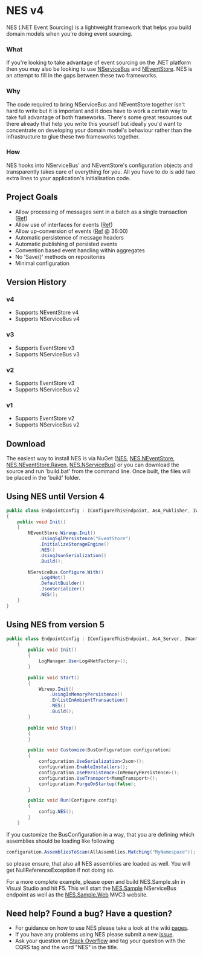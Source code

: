 NES v4
======================================================================

NES (.NET Event Sourcing) is a lightweight framework that helps you build domain models when you're doing event sourcing.

### What
If you're looking to take advantage of event sourcing on the .NET platform then you may also be looking to use [NServiceBus](http://particular.net/NServiceBus) and [NEventStore](http://neventstore.org). NES is an attempt to fill in the gaps between these two frameworks.

### Why
The code required to bring NServiceBus and NEventStore together isn't hard to write but it is important and it does have to work a certain way to take full advantage of both frameworks. There's some great resources out there already that help you write this yourself but ideally you'd want to concentrate on developing your domain model's behaviour rather than the infrastructure to glue these two frameworks together.

### How
NES hooks into NServiceBus' and NEventStore's configuration objects and transparently takes care of everything for you. All you have to do is add two extra lines to your application's initialisation code.

## Project Goals
* Allow processing of messages sent in a batch as a single transaction ([Ref](http://www.udidahan.com/2008/03/30/nservicebus-explanations-3/))
* Allow use of interfaces for events ([Ref](http://particular.net/articles/messages-as-interfaces))
* Allow up-conversion of events ([Ref](http://distributedpodcast.com/2011/episode-5-cqrs-eventstore-best-frameworklibrary-ever) @ 36:00)
* Automatic persistence of message headers
* Automatic publishing of persisted events
* Convention based event handling within aggregates
* No 'Save()' methods on repositories
* Minimal configuration

## Version History

### v4

* Supports NEventStore v4
* Supports NServiceBus v4

### v3

* Supports EventStore v3
* Supports NServiceBus v3

### v2

* Supports EventStore v3
* Supports NServiceBus v2

### v1

* Supports EventStore v2
* Supports NServiceBus v2

## Download
The easiest way to install NES is via NuGet ([NES](http://nuget.org/packages/NES), [NES.NEventStore](http://nuget.org/packages/NES.NEventStore), [NES.NEventStore.Raven](http://nuget.org/packages/NES.NEventStore.Raven), [NES.NServiceBus](http://nuget.org/packages/NES.NServiceBus)) or you can download the source and run 'build.bat' from the command line. Once built, the files will be placed in the 'build' folder.

## Using NES until Version 4


```c#
public class EndpointConfig : IConfigureThisEndpoint, AsA_Publisher, IWantCustomInitialization
{
	public void Init()
	{
		NEventStore.Wireup.Init()
			.UsingSqlPersistence("EventStore")
			.InitializeStorageEngine()
			.NES()
			.UsingJsonSerialization()
			.Build();

		NServiceBus.Configure.With()
			.Log4Net()
			.DefaultBuilder()
			.JsonSerializer()
			.NES();
	}
}
```

## Using NES from version 5


```c#
public class EndpointConfig : IConfigureThisEndpoint, AsA_Server, IWantToRunWhenBusStartsAndStops, IWantToRunWhenConfigurationIsComplete
    {
        public void Init()
        {
            LogManager.Use<Log4NetFactory>();
        }

        public void Start()
        {
            Wireup.Init()
                .UsingInMemoryPersistence()
                .EnlistInAmbientTransaction()
                .NES()
                .Build();
        }

        public void Stop()
        {
        }

        public void Customize(BusConfiguration configuration)
        {
            configuration.UseSerialization<Json>();
            configuration.EnableInstallers();
            configuration.UsePersistence<InMemoryPersistence>();
            configuration.UseTransport<MsmqTransport>();
            configuration.PurgeOnStartup(false);
        }

        public void Run(Configure config)
        {
            config.NES();
        }
    }
```

If you customize the BusConfiguration in a way, that you are defining which assemblies should be loading like following

```c#
configuration.AssembliesToScan(AllAssemblies.Matching("MyNamespace"));
```
so please ensure, that also all NES assemblies are loaded as well. You will get NullReferenceException if not doing so.

For a more complete example, please open and build NES.Sample.sln in Visual Studio and hit F5. This will start the [NES.Sample](https://github.com/elliotritchie/NES/tree/master/samples/NES.Sample) NServiceBus endpoint as well as the [NES.Sample.Web](https://github.com/elliotritchie/NES/tree/master/samples/NES.Sample.Web) MVC3 website.

## Need help? Found a bug? Have a question?

* For guidance on how to use NES please take a look at the wiki [pages](http://github.com/elliotritchie/NES/wiki/_pages).
* If you have any problems using NES please submit a new [issue](https://github.com/elliotritchie/NES/issues).
* Ask your question on [Stack Overflow](http://stackoverflow.com) and tag your question with the CQRS tag and the word "NES" in the title.